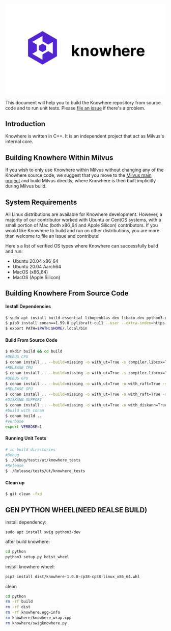 <p>
    <img src="static/knowhere-logo.png" alt="Knowhere Logo"/>
</p>

This document will help you to build the Knowhere repository from source code and to run unit tests. Please [file an issue](https://github.com/milvus-io/knowhere/issues/new) if there's a problem.

## Introduction

Knowhere is written in C++. It is an independent project that act as Milvus's internal core.

## Building Knowhere Within Milvus

If you wish to only use Knowhere within Milvus without changing any of the Knowhere source code, we suggest that you move to the [Milvus main project](https://github.com/milvus-io/milvus) and build Milvus directly, where Knowhere is then built implicitly during Milvus build.

## System Requirements

All Linux distributions are available for Knowhere development. However, a majority of our contributor worked with Ubuntu or CentOS systems, with a small portion of Mac (both x86_64 and Apple Silicon) contributors. If you would like Knowhere to build and run on other distributions, you are more than welcome to file an issue and contribute!

Here's a list of verified OS types where Knowhere can successfully build and run:

- Ubuntu 20.04 x86_64
- Ubuntu 20.04 Aarch64
- MacOS (x86_64)
- MacOS (Apple Silicon)

## Building Knowhere From Source Code

#### Install Dependencies

```bash
$ sudo apt install build-essential libopenblas-dev libaio-dev python3-dev python3-pip
$ pip3 install conan==1.59.0 pylibraft-cu11 --user --extra-index=https://pypi.nvidia.com
$ export PATH=$PATH:$HOME/.local/bin
```

#### Build From Source Code

```bash
$ mkdir build && cd build
#DEBUG CPU
$ conan install .. --build=missing -o with_ut=True -s compiler.libcxx=libstdc++11 -s build_type=Debug
#RELEASE CPU
$ conan install .. --build=missing -o with_ut=True -s compiler.libcxx=libstdc++11 -s build_type=Release
#DEBUG GPU
$ conan install .. --build=missing -o with_ut=True -o with_raft=True -s compiler.libcxx=libstdc++11 -s build_type=Debug
#RELEASE GPU
$ conan install .. --build=missing -o with_ut=True -o with_raft=True -s compiler.libcxx=libstdc++11 -s build_type=Release
#DISKANN SUPPORT
$ conan install .. --build=missing -o with_ut=True -o with_diskann=True -s compiler.libcxx=libstdc++11 -s build_type=Debug/Release
#build with conan
$ conan build ..
#verbose
export VERBOSE=1
```

#### Running Unit Tests

```bash
# in build directories
#Debug
$ ./Debug/tests/ut/knowhere_tests
#Release
$ ./Release/tests/ut/knowhere_tests
```

#### Clean up

```bash
$ git clean -fxd
```

## GEN PYTHON WHEEL(NEED REALSE BUILD)

install dependency:

```
sudo apt install swig python3-dev
```

after build knowhere:

```bash
cd python
python3 setup.py bdist_wheel
```

install knowhere wheel:

```bash
pip3 install dist/knowhere-1.0.0-cp38-cp38-linux_x86_64.whl
```

clean

```bash
cd python
rm -rf build
rm -rf dist
rm -rf knowhere.egg-info
rm knowhere/knowhere_wrap.cpp
rm knowhere/swigknowhere.py
```
